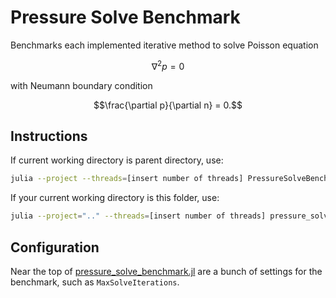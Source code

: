 # Pressure Solve Benchmark

Benchmarks each implemented iterative method to solve Poisson equation
```math
\nabla^2 p = 0
```
with Neumann boundary condition
```math
\frac{\partial p}{\partial n} = 0.
```

## Instructions

If current working directory is parent directory, use:
```bash
julia --project --threads=[insert number of threads] PressureSolveBenchmark/pressure_solve_benchmark.jl
```

If your current working directory is this folder, use:
```bash
julia --project=".." --threads=[insert number of threads] pressure_solve_benchmark.jl
```


## Configuration

Near the top of [pressure_solve_benchmark.jl](pressure_solve_benchmark.jl) are a bunch of settings for the benchmark, such as `MaxSolveIterations`.
